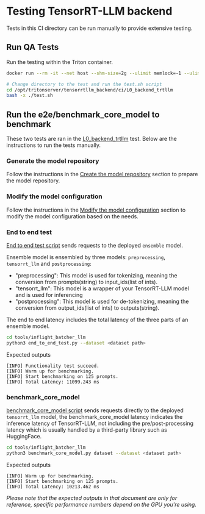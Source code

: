 <!--
# Copyright 2024, NVIDIA CORPORATION & AFFILIATES. All rights reserved.
#
# Redistribution and use in source and binary forms, with or without
# modification, are permitted provided that the following conditions
# are met:
#  * Redistributions of source code must retain the above copyright
#    notice, this list of conditions and the following disclaimer.
#  * Redistributions in binary form must reproduce the above copyright
#    notice, this list of conditions and the following disclaimer in the
#    documentation and/or other materials provided with the distribution.
#  * Neither the name of NVIDIA CORPORATION nor the names of its
#    contributors may be used to endorse or promote products derived
#    from this software without specific prior written permission.
#
# THIS SOFTWARE IS PROVIDED BY THE COPYRIGHT HOLDERS ``AS IS'' AND ANY
# EXPRESS OR IMPLIED WARRANTIES, INCLUDING, BUT NOT LIMITED TO, THE
# IMPLIED WARRANTIES OF MERCHANTABILITY AND FITNESS FOR A PARTICULAR
# PURPOSE ARE DISCLAIMED.  IN NO EVENT SHALL THE COPYRIGHT OWNER OR
# CONTRIBUTORS BE LIABLE FOR ANY DIRECT, INDIRECT, INCIDENTAL, SPECIAL,
# EXEMPLARY, OR CONSEQUENTIAL DAMAGES (INCLUDING, BUT NOT LIMITED TO,
# PROCUREMENT OF SUBSTITUTE GOODS OR SERVICES; LOSS OF USE, DATA, OR
# PROFITS; OR BUSINESS INTERRUPTION) HOWEVER CAUSED AND ON ANY THEORY
# OF LIABILITY, WHETHER IN CONTRACT, STRICT LIABILITY, OR TORT
# (INCLUDING NEGLIGENCE OR OTHERWISE) ARISING IN ANY WAY OUT OF THE USE
# OF THIS SOFTWARE, EVEN IF ADVISED OF THE POSSIBILITY OF SUCH DAMAGE.
-->


# Testing TensorRT-LLM backend

Tests in this CI directory can be run manually to provide extensive testing.

## Run QA Tests

Run the testing within the Triton container.

```bash
docker run --rm -it --net host --shm-size=2g --ulimit memlock=-1 --ulimit stack=67108864 --gpus all -v /path/to/tensorrtllm_backend:/opt/tritonserver/tensorrtllm_backend nvcr.io/nvidia/tritonserver:24.07-trtllm-python-py3 bash

# Change directory to the test and run the test.sh script
cd /opt/tritonserver/tensorrtllm_backend/ci/L0_backend_trtllm
bash -x ./test.sh
```

## Run the e2e/benchmark_core_model to benchmark

These two tests are ran in the [L0_backend_trtllm](./L0_backend_trtllm/)
test. Below are the instructions to run the tests manually.

### Generate the model repository

Follow the instructions in the
[Create the model repository](../README.md#prepare-the-model-repository)
section to prepare the model repository.

### Modify the model configuration

Follow the instructions in the
[Modify the model configuration](../README.md#modify-the-model-configuration)
section to modify the model configuration based on the needs.

### End to end test

[End to end test script](../tools/inflight_batcher_llm/end_to_end_test.py) sends
requests to the deployed `ensemble` model.

Ensemble model is ensembled by three models: `preprocessing`, `tensorrt_llm` and `postprocessing`:
- "preprocessing": This model is used for tokenizing, meaning the conversion from prompts(string) to input_ids(list of ints).
- "tensorrt_llm": This model is a wrapper of your TensorRT-LLM model and is used for inferencing
- "postprocessing": This model is used for de-tokenizing, meaning the conversion from output_ids(list of ints) to outputs(string).

The end to end latency includes the total latency of the three parts of an ensemble model.

```bash
cd tools/inflight_batcher_llm
python3 end_to_end_test.py --dataset <dataset path>
```

Expected outputs
```
[INFO] Functionality test succeed.
[INFO] Warm up for benchmarking.
[INFO] Start benchmarking on 125 prompts.
[INFO] Total Latency: 11099.243 ms
```

### benchmark_core_model

[benchmark_core_model script](../tools/inflight_batcher_llm/benchmark_core_model.py)
sends requests directly to the deployed `tensorrt_llm` model, the benchmark_core_model
latency indicates the inference latency of TensorRT-LLM, not including the
pre/post-processing latency which is usually handled by a third-party library
such as HuggingFace.

```bash
cd tools/inflight_batcher_llm
python3 benchmark_core_model.py dataset --dataset <dataset path>
```

Expected outputs

```
[INFO] Warm up for benchmarking.
[INFO] Start benchmarking on 125 prompts.
[INFO] Total Latency: 10213.462 ms
```
*Please note that the expected outputs in that document are only for reference, specific performance numbers depend on the GPU you're using.*
